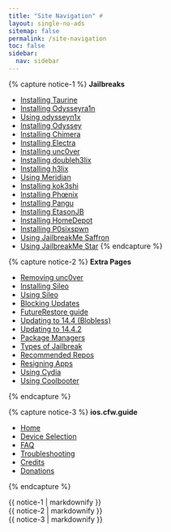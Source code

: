 ```yaml
---
title: "Site Navigation" #
layout: single-no-ads
sitemap: false
permalink: /site-navigation
toc: false
sidebar:
  nav: sidebar
---
```


{% capture notice-1 %}
**Jailbreaks**

+ [Installing Taurine](installing-taurine)
+ [Installing Odysseyra1n](installing-odysseyra1n)
+ [Using odysseyn1x](using-odysseyn1x)
+ [Installing Odyssey](installing-odyssey)
+ [Installing Chimera](installing-chimera)
+ [Installing Electra](installing-electra)
+ [Installing unc0ver](installing-unc0ver)
+ [Installing doubleh3lix](installing-doubleh3lix)
+ [Installing h3lix](installing-h3lix)
+ [Using Meridian](using-meridian)
+ [Installing kok3shi](installing-kok3shi)
+ [Installing Phœnix](installing-phoenix)
+ [Installing Pangu](installing-pangu933)
+ [Installing EtasonJB](installing-etasonjb)
+ [Installing HomeDepot](installing-homedepot)
+ [Installing P0sixspwn](installing-p0sixspwn)
+ [Using JailbreakMe Saffron](using-jailbreakme-saffron)
+ [Using JailbreakMe Star](using-jailbreakme-star)
{% endcapture %}

{% capture notice-2 %}
**Extra Pages**

+ [Removing unc0ver](removing-unc0ver)
+ [Installing Sileo](installing-sileo)
+ [Using Sileo](using-sileo)
+ [Blocking Updates](blocking-updates)
+ [FutureRestore guide](futurerestore-guide)
+ [Updating to 14.4 (Blobless)](updating-to-14-4-(blobless))
+ [Updating to 14.4.2](updating-to-14-4-2)
+ [Package Managers](package-managers)
+ [Types of Jailbreak](types-of-jailbreak)
+ [Recommended Repos](recommended-repos)
+ [Resigning Apps](resigning-apps)
+ [Using Cydia](using-cydia)
+ [Using Coolbooter](using-coolbooter)

{% endcapture %}

{% capture notice-3 %}
**ios.cfw.guide**

+ [Home](/)
+ [Device Selection](device-selection)
+ [FAQ](faq)
+ [Troubleshooting](troubleshooting)
+ [Credits](credits)
+ [Donations](donations)

{% endcapture %}

<div class="notice--primary">{{ notice-1 | markdownify }}</div>
<div class="notice--textbox">{{ notice-2 | markdownify }}</div>
<div class="notice">{{ notice-3 | markdownify }}</div>

